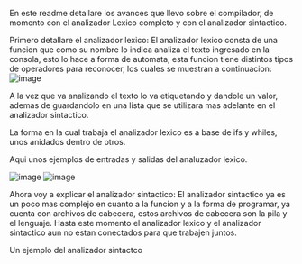 En este readme detallare los avances que llevo sobre el compilador, de momento con el analizador Lexico completo y con el analizador sintactico.

Primero detallare el analizador lexico:
El analizador lexico consta de una funcion que como su nombre lo indica analiza el texto ingresado en la consola, esto lo hace a forma de automata, esta funcion tiene distintos tipos de operadores para reconocer, los cuales se muestran a continuacion:
![image](https://github.com/Brug4c/Seminario-de-traductores-2/assets/157430737/4ba82ec7-ea27-436d-ac06-71bbf669a6a5)

A la vez que va analizando el texto lo va etiquetando y dandole un valor, ademas de guardandolo en una lista que se utilizara mas adelante en el analizador sintactico.

La forma en la cual trabaja el analizador lexico es a base de ifs y whiles, unos anidados dentro de otros.

Aqui unos ejemplos de entradas y salidas del analuzador lexico.

![image](https://github.com/Brug4c/Seminario-de-traductores-2/assets/157430737/635c91e9-f1e4-4d26-b5c5-d48b682aa278)
![image](https://github.com/Brug4c/Seminario-de-traductores-2/assets/157430737/fbe54905-5e91-4f3b-931f-77c1e8f4e4e3)

Ahora voy a explicar el analizador sintactico:
El analizador sintactico ya es un poco mas complejo en cuanto a la funcion y a la forma de programar, ya cuenta con archivos de cabecera, estos archivos de cabecera son la pila y el lenguaje.
Hasta este momento el analizador lexico y el analizador sintactico aun no estan conectados para que trabajen juntos.

Un ejemplo del analizador sintactco

